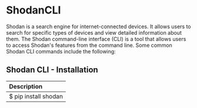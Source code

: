 # ShodanCLI

Shodan is a search engine for internet-connected devices. It allows users to search for specific types of devices and view detailed information about them. The Shodan command-line interface (CLI) is a tool that allows users to access Shodan's features from the command line. Some common Shodan CLI commands include the following:

## Shodan CLI - Installation
| Description     |
| :-------------- 
|  $ pip install shodan|


